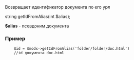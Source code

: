 Возвращает идентификатор документа по его урл

string getIdFromAlias(int $alias);

**$alias** - псевдоним документа

### Пример
```
	$id = $modx->getIdFromAlias('folder/folder/doc.html')
	//id документа doc.html
```
